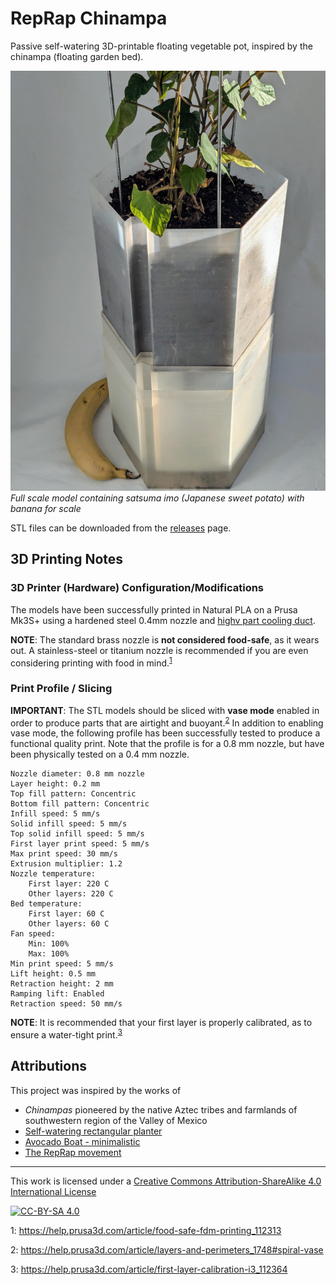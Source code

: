 # RepRap Chinampa

Passive self-watering 3D-printable floating vegetable pot, inspired by the chinampa (floating garden bed).

![](./assets/reprap-chinampa-satsumaimo-with-banana.jpeg)
*Full scale model containing satsuma imo (Japanese sweet potato) with banana for scale*

STL files can be downloaded from the [releases](https://github.com/multiplanetaryhomestead/reprap-chinampa/releases/latest) page.

## 3D Printing Notes

### 3D Printer (Hardware) Configuration/Modifications

The models have been successfully printed in Natural PLA on a Prusa Mk3S+ using a hardened steel 0.4mm nozzle and [highv part cooling duct](https://www.printables.com/model/906613-highv-part-cooling-duct-for-prusa-i3-mk3s).

**NOTE**: The standard brass nozzle is **not considered food-safe**, as it wears out. A stainless-steel or titanium nozzle is recommended if you are even considering printing with food in mind.<sup>[1](#footnote1)</sup>

### Print Profile / Slicing

**IMPORTANT**: The STL models should be sliced with **vase mode** enabled in order to produce parts that are airtight and buoyant.<sup>[2](#footnote2)</sup> In addition to enabling vase mode, the following profile has been successfully tested to produce a functional quality print. Note that the profile is for a 0.8 mm nozzle, but have been physically tested on a 0.4 mm nozzle.

    Nozzle diameter: 0.8 mm nozzle
    Layer height: 0.2 mm
    Top fill pattern: Concentric
    Bottom fill pattern: Concentric
    Infill speed: 5 mm/s
    Solid infill speed: 5 mm/s
    Top solid infill speed: 5 mm/s
    First layer print speed: 5 mm/s
    Max print speed: 30 mm/s
    Extrusion multiplier: 1.2
    Nozzle temperature:
        First layer: 220 C
        Other layers: 220 C
    Bed temperature:
        First layer: 60 C
        Other layers: 60 C
    Fan speed:
        Min: 100%
        Max: 100%
    Min print speed: 5 mm/s
    Lift height: 0.5 mm
    Retraction height: 2 mm
    Ramping lift: Enabled
    Retraction speed: 50 mm/s

**NOTE**: It is recommended that your first layer is properly calibrated, as to ensure a water-tight print.<sup>[3](#footnote3)</sup>

## Attributions

This project was inspired by the works of

- *Chinampas* pioneered by the native Aztec tribes and farmlands of southwestern region of the Valley of Mexico
- [Self-watering rectangular planter](https://www.printables.com/model/57885-self-watering-rectangular-planter-with-optional-la)
- [Avocado Boat - minimalistic](https://www.printables.com/model/179070-avocado-boat-minimalistic-vase-mode)
- [The RepRap movement](https://reprap.org/)

---
This work is licensed under a [Creative Commons Attribution-ShareAlike 4.0 International License](https://creativecommons.org/licenses/by-sa/4.0/)

[![CC-BY-SA 4.0](https://licensebuttons.net/l/by-sa/4.0/88x31.png)](https://creativecommons.org/licenses/by-sa/4.0/)

<a name="footnote1">1</a>: https://help.prusa3d.com/article/food-safe-fdm-printing_112313

<a name="footnote2">2</a>: https://help.prusa3d.com/article/layers-and-perimeters_1748#spiral-vase

<a name="footnote3">3</a>: https://help.prusa3d.com/article/first-layer-calibration-i3_112364

